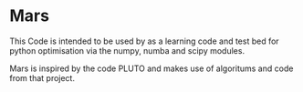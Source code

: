 
# Mars

This Code is intended to be used by as a learning
code and test bed for python optimisation via the
numpy, numba and scipy modules.

Mars is inspired by the code PLUTO and makes use
of algoritums and code from that project.
